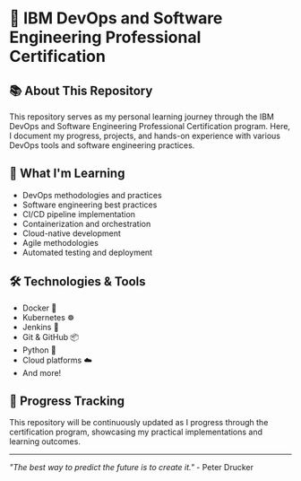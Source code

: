 # 🚀 IBM DevOps and Software Engineering Professional Certification

## 📚 About This Repository
This repository serves as my personal learning journey through the IBM DevOps and Software Engineering Professional Certification program. Here, I document my progress, projects, and hands-on experience with various DevOps tools and software engineering practices.

## 🎯 What I'm Learning
- DevOps methodologies and practices
- Software engineering best practices
- CI/CD pipeline implementation
- Containerization and orchestration
- Cloud-native development
- Agile methodologies
- Automated testing and deployment

## 🛠️ Technologies & Tools
- Docker 🐳
- Kubernetes ☸️
- Jenkins 🔧
- Git & GitHub 📦
- Python 🐍
- Cloud platforms ☁️
- And more!

## 📝 Progress Tracking
This repository will be continuously updated as I progress through the certification program, showcasing my practical implementations and learning outcomes.

---
*"The best way to predict the future is to create it."* - Peter Drucker

